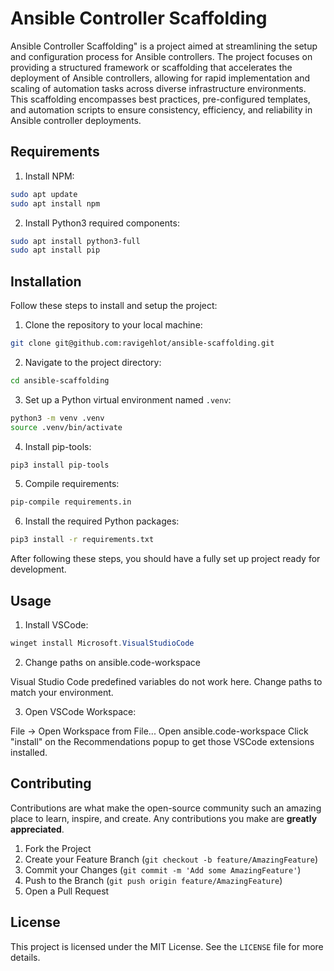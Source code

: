 # Ansible Controller Scaffolding

Ansible Controller Scaffolding" is a project aimed at streamlining the setup and
configuration process for Ansible controllers. The project focuses on providing
a structured framework or scaffolding that accelerates the deployment of Ansible
controllers, allowing for rapid implementation and scaling of automation tasks
across diverse infrastructure environments. This scaffolding encompasses best
practices, pre-configured templates, and automation scripts to ensure
consistency, efficiency, and reliability in Ansible controller deployments.

## Requirements

1. Install NPM:

```bash
sudo apt update
sudo apt install npm
```

2. Install Python3 required components:

```bash
sudo apt install python3-full
sudo apt install pip
```

## Installation

Follow these steps to install and setup the project:

1. Clone the repository to your local machine:

```bash
git clone git@github.com:ravigehlot/ansible-scaffolding.git
```

2. Navigate to the project directory:

```bash
cd ansible-scaffolding
```

3. Set up a Python virtual environment named `.venv`:

```bash
python3 -m venv .venv
source .venv/bin/activate
```

4. Install pip-tools:

```bash
pip3 install pip-tools
```

5. Compile requirements:

```bash
pip-compile requirements.in
```

6. Install the required Python packages:

```bash
pip3 install -r requirements.txt
```

After following these steps, you should have a fully set up project ready for
development.

## Usage

1. Install VSCode:

```powershell
winget install Microsoft.VisualStudioCode
```

2. Change paths on ansible.code-workspace
   
Visual Studio Code predefined variables do not work here.
Change paths to match your environment.

3. Open VSCode Workspace:

File -> Open Workspace from File...
Open ansible.code-workspace
Click "install" on the Recommendations popup to get those VSCode extensions installed.

## Contributing

Contributions are what make the open-source community such an amazing place to
learn, inspire, and create. Any contributions you make are **greatly
appreciated**.

1. Fork the Project
2. Create your Feature Branch (`git checkout -b feature/AmazingFeature`)
3. Commit your Changes (`git commit -m 'Add some AmazingFeature'`)
4. Push to the Branch (`git push origin feature/AmazingFeature`)
5. Open a Pull Request

## License

This project is licensed under the MIT License. See the `LICENSE` file for more
details.
